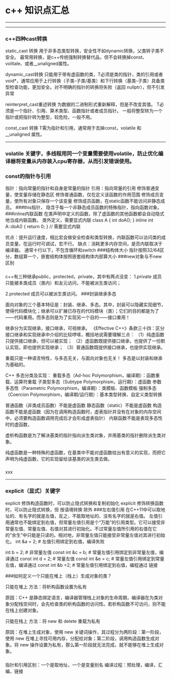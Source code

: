 # c++ 知识点汇总
***

***
### c++四种cast转换
static_cast 转换
用于非多态类型转换，安全性不如dynamic转换，父类转子类不安全。
最常用转换，是c++传统强制转换替代品，但不会转换掉const、volitale、或者__unaligned属性。

dynamic_cast转换
只能用于带有虚函数的类，T必须是类的指针，类的引用或者void*，通常应用于上行转换（子类-子类/基类）和下行转换（基类-子类）具备类型检查功能，更加安全。对不明确的指针的转换将失败（返回 nullptr），但不引发异常

reinterpret_cast重述转换
为数据的二进制形式重新解释，但是不改变其值。
T必须是一个指针、引用、算术类型、函数指针或者成员指针。
一般将整型转为一个指针或把指针转为整型，较危险，一般不用。

const_cast 转换
T需为指针和引用，通常用于去掉const，volatile 和 __unaligned 属性。
***
### volatile 关键字，多线程用同一个变量需要使用volatile，防止优化编译器将变量从内存装入cpu寄存器，从而引发错误使用。
### const的指针与引用
指针：指向常量的指针和自身是常量的指针
引用：指向常量的引用
修饰普通变量，使变量存储在静态区
修饰普通函数，仅在定义该函数的作用范围
修饰成员变量，使所有对象只保存一个该变量
修饰成员函数，在static函数不能访问非静态成员。
###this指针， 隐含于每一个非静态成员函数的特殊指针，指向函数对象。
###inline内联函数
在类声明中定义的函数，除了虚函数的其他函数都会自动隐式地当成内联函数。
类外定义，需要显式内联
class A {
    int doA();
}
inline int A::doA() { return 0; }   // 需要显式内联

优点：提升运行速度，相比宏会做安全检查和类型转换，内联函数可以访问类的成员变量，在运行时可调试，宏不行。
缺点：消耗更多内存空间，是否内联取决于编译器。
通常十行以下，不包含循环和switch
###结构体大小
指针按照32/64区分，数组算一个，嵌套结构体按照嵌套结构体内部算大小
###new对象与不new区别
[](https://blog.csdn.net/tham_/article/details/44906571)
###
c++有三种继承public，protected，private，其中有两点没变：
1.private 成员只能被本类成员（类内）和友元访问，不能被派生类访问；

2.protected 成员可以被派生类访问。
###封装继承多态

面向对象的三个基本特征是：封装、继承、多态。其中，封装可以隐藏实现细节，使得代码模块化；继承可以扩展已存在的代码模块（类）；它们的目的都是为了——代码重用。而多态则是为了实现另一个目的——接口重用！

继承分为实现继承，接口继承，可视继承。
《Effective C++》条款三十四：区分接口继承和实现继承中介绍的比较啰嗦，概括地说需要理解三点：
（1）纯虚函数只提供接口继承，但可以被实现；
（2）虚函数既提供接口继承，也提供了一份默认实现，即也提供实现继承；
（3）普通函数既提供接口继承，也提供实现继承。

重载只是一种语言特性，与多态无关，与面向对象也无关！
多态是以封装和继承为基础的。

C++ 多态分类及实现：
重载多态（Ad-hoc Polymorphism，编译期）：函数重载、运算符重载
子类型多态（Subtype Polymorphism，运行期）：虚函数
参数多态性（Parametric Polymorphism，编译期）：类模板、函数模板
强制多态（Coercion Polymorphism，编译期/运行期）：基本类型转换、自定义类型转换

普通函数（非类成员函数）不能是虚函数
静态函数（static）不能是虚函数
构造函数不能是虚函数（因为在调用构造函数时，虚表指针并没有在对象的内存空间中，必须要构造函数调用完成后才会形成虚表指针）
内联函数不能是表现多态性时的虚函数，

虚析构函数是为了解决基类的指针指向派生类对象，并用基类的指针删除派生类对象。

纯虚函数是一种特殊的虚函数，在基类中不能对虚函数给出有意义的实现，而把它声明为纯虚函数，它的实现留给该基类的派生类去做。

###


xxx

***
### explicit（显式）关键字
explicit 修饰构造函数时，可以防止隐式转换和复制初始化
explicit 修饰转换函数时，可以防止隐式转换，但 按语境转换 除外
###左右值引用
在C++11中可以取地址的、有名字的就是左值，反之，不能取地址的、没有名字的就是右值。
左值引用通常也不能绑定到右值，但常量左值引用是个“万能”的引用类型。它可以接受非常量左值、常量左值、右值对其进行初始化。不过常量左值所引用的右值在它的“余生”中只能是只读的。相对地，非常量左值只能接受非常量左值对其进行初始化。
int &a = 2;       # 左值引用绑定到右值，编译失败
 
int b = 2;        # 非常量左值
const int &c = b; # 常量左值引用绑定到非常量左值，编译通过
const int d = 2;  # 常量左值
const int &e = c; # 常量左值引用绑定到常量左值，编译通过
const int &b =2;  # 常量左值引用绑定到右值，编程通过
链接[](https://blog.csdn.net/qianyayun19921028/article/details/80875002)

###如何定义一个只能在堆上（栈上）生成对象的类？

只能在堆上
方法：将析构函数设置为私有

原因：C++ 是静态绑定语言，编译器管理栈上对象的生命周期，编译器在为类对象分配栈空间时，会先检查类的析构函数的访问性。若析构函数不可访问，则不能在栈上创建对象。

只能在栈上
方法：将 new 和 delete 重载为私有

原因：在堆上生成对象，使用 new 关键词操作，其过程分为两阶段：第一阶段，使用 new 在堆上寻找可用内存，分配给对象；第二阶段，调用构造函数生成对象。将 new 操作设置为私有，那么第一阶段就无法完成，就不能够在堆上生成对象。

###
指针和引用区别：一个是取地址，一个是变量别名
编译过程：预处理，编译，汇编，链接

